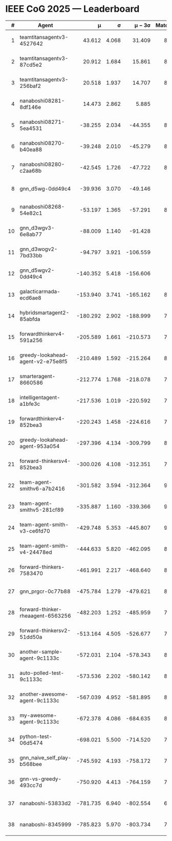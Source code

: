 # IEEE CoG 2025 — Leaderboard

| # | Agent | μ | σ | μ − 3σ | Matches | Updated |
|---:|---|---:|---:|---:|---:|---|
| 1 | teamtitansagentv3-4527642 | 43.612 | 4.068 | 31.409 | 8996 | 2025-08-31 00:11 |
| 2 | teamtitansagentv3-87cd5e2 | 20.912 | 1.684 | 15.861 | 8318 | 2025-08-31 00:11 |
| 3 | teamtitansagentv3-256baf2 | 20.518 | 1.937 | 14.707 | 8854 | 2025-08-31 00:11 |
| 4 | nanaboshi08281-8df146e | 14.473 | 2.862 | 5.885 | 376 | 2025-08-31 00:11 |
| 5 | nanaboshi08271-5ea4531 | -38.255 | 2.034 | -44.355 | 8758 | 2025-08-31 00:11 |
| 6 | nanaboshi08270-b40ea88 | -39.248 | 2.010 | -45.279 | 8860 | 2025-08-31 00:11 |
| 7 | nanaboshi08280-c2aa68b | -42.545 | 1.726 | -47.722 | 8318 | 2025-08-31 00:11 |
| 8 | gnn_d5wg-0dd49c4 | -39.936 | 3.070 | -49.146 | 200 | 2025-08-31 00:11 |
| 9 | nanaboshi08268-54e82c1 | -53.197 | 1.365 | -57.291 | 8640 | 2025-08-31 00:11 |
| 10 | gnn_d3wgv3-6e8ab77 | -88.009 | 1.140 | -91.428 | 258 | 2025-08-31 00:11 |
| 11 | gnn_d3wogv2-7bd33bb | -94.797 | 3.921 | -106.559 | 414 | 2025-08-31 00:11 |
| 12 | gnn_d5wgv2-0dd49c4 | -140.352 | 5.418 | -156.606 | 306 | 2025-08-31 00:11 |
| 13 | galacticarmada-ecd6ae8 | -153.940 | 3.741 | -165.162 | 8280 | 2025-08-31 00:11 |
| 14 | hybridsmartagent2-85abfda | -180.292 | 2.902 | -188.999 | 7489 | 2025-08-31 00:11 |
| 15 | forwardthinkerv4-591a256 | -205.589 | 1.661 | -210.573 | 7363 | 2025-08-31 00:11 |
| 16 | greedy-lookahead-agent-v2-e75e8f5 | -210.489 | 1.592 | -215.264 | 8880 | 2025-08-31 00:11 |
| 17 | smarteragent-8660586 | -212.774 | 1.768 | -218.078 | 7291 | 2025-08-31 00:11 |
| 18 | intelligentagent-a1bfe3c | -217.536 | 1.019 | -220.592 | 7335 | 2025-08-31 00:11 |
| 19 | forwardthinkerv4-852bea3 | -220.243 | 1.458 | -224.616 | 7182 | 2025-08-31 00:11 |
| 20 | greedy-lookahead-agent-953a054 | -297.396 | 4.134 | -309.799 | 8048 | 2025-08-31 00:11 |
| 21 | forward-thinkersv4-852bea3 | -300.026 | 4.108 | -312.351 | 7038 | 2025-08-31 00:11 |
| 22 | team-agent-smithv6-a7b2416 | -301.582 | 3.594 | -312.364 | 9200 | 2025-08-31 00:11 |
| 23 | team-agent-smithv5-281cf89 | -335.887 | 1.160 | -339.366 | 9460 | 2025-08-31 00:11 |
| 24 | team-agent-smith-v3-ce6fd70 | -429.748 | 5.353 | -445.807 | 9838 | 2025-08-31 00:11 |
| 25 | team-agent-smith-v4-24478ed | -444.633 | 5.820 | -462.095 | 8298 | 2025-08-31 00:11 |
| 26 | forward-thinkers-7583470 | -461.991 | 2.217 | -468.640 | 8360 | 2025-08-31 00:11 |
| 27 | gnn_prgcr-0c77b88 | -475.784 | 1.279 | -479.621 | 8070 | 2025-08-31 00:11 |
| 28 | forward-thinker-rheaagent-6563256 | -482.203 | 1.252 | -485.959 | 7722 | 2025-08-31 00:11 |
| 29 | forward-thinkersv2-51dd50a | -513.164 | 4.505 | -526.677 | 7974 | 2025-08-31 00:11 |
| 30 | another-sample-agent-9c1133c | -572.031 | 2.104 | -578.343 | 8940 | 2025-08-31 00:11 |
| 31 | auto-polled-test-9c1133c | -573.536 | 2.202 | -580.142 | 8740 | 2025-08-31 00:11 |
| 32 | another-awesome-agent-9c1133c | -567.039 | 4.952 | -581.895 | 8200 | 2025-08-31 00:11 |
| 33 | my-awesome-agent-9c1133c | -672.378 | 4.086 | -684.635 | 8620 | 2025-08-31 00:11 |
| 34 | python-test-06d5474 | -698.021 | 5.500 | -714.520 | 7480 | 2025-08-31 00:11 |
| 35 | gnn_naive_self_play-b568bee | -745.592 | 4.193 | -758.172 | 7440 | 2025-08-31 00:11 |
| 36 | gnn-vs-greedy-493cc7d | -750.920 | 4.413 | -764.159 | 7560 | 2025-08-31 00:11 |
| 37 | nanaboshi-53833d2 | -781.735 | 6.940 | -802.554 | 6620 | 2025-08-31 00:11 |
| 38 | nanaboshi-8345999 | -785.823 | 5.970 | -803.734 | 7630 | 2025-08-31 00:11 |

